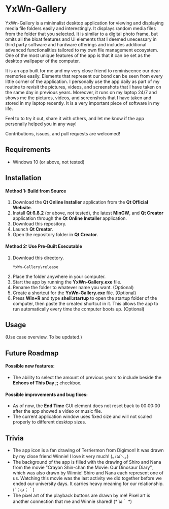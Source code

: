 # YxWn-Gallery
YxWn-Gallery is a minimalist desktop application for viewing and displaying media file folders easily and interestingly. 
It displays random media files from the folder that you selected. 
It is similar to a digital photo frame, but omits all the bloat features and UI elements that I deemed unecessary in third party software and hardware offerings and includes additional advanced functionalities tailored to my own file management ecosystem. 
One of the most unique features of the app is that it can be set as the desktop wallpaper of the computer. 

It is an app built for me and my very close friend to reminiscence our dear memories easily. 
Elements that represent our bond can be seen from every little corner of the application. 
I personally use the app daily as part of my routine to revisit the pictures, videos, and screenshots that I have taken on the same day in previous years. 
Moreover, it runs on my laptop 24/7 and shows me the pictures, videos, and screenshots that I have taken and stored in my laptop recently. 
It is a very important piece of software in my life.

Feel to to try it out, share it with others, and let me know if the app personally helped you in any way!

Contributions, issues, and pull requests are welcomed!

## Requirements
- Windows 10 (or above, not tested)

## Installation
#### Method 1: Build from Source
1. Download the **Qt Online Installer** application from the **Qt Official Website**.
2. Install **Qt 6.8.2** (or above, not tested), the latest **MinGW**, and **Qt Creator** application through the **Qt Online Installer** application.
3. Download this repository.
4. Launch **Qt Creator**.
5. Open the repository folder in **Qt Creator**.

#### Method 2: Use Pre-Built Executable
1. Download this directory.
   ```
   YxWn-Gallery\release
   ```
2. Place the folder anywhere in your computer.
3. Start the app by running the **YxWn-Gallery.exe** file.
4. Rename the folder to whatever name you want. (Optional) 
5. Create a shortcut for the **YxWn-Gallery.exe** file. (Optional)
6. Press **Win+R** and type **shell:startup** to open the startup folder of the computer, then paste the created shortcut in it. This allows the app to run automatically every time the computer boots up. (Optional)

## Usage
(Use case overview. To be updated.)

## Future Roadmap
#### Possible new features:
- The ability to select the amount of previous years to include beside the **Echoes of This Day ;;** checkbox.

#### Possible improvements and bug fixes:
- As of now, the **End Time** GUI element does not reset back to 00:00:00 after the app showed a video or music file.
- The current application window uses fixed size and will not scaled properly to different desktop sizes.

## Trivia
- The app icon is a fan drawing of Terriermon from Digimon!
  It was drawn by my close friend Winnie!
  I love it very much! (⁠｡⁠ﾉ⁠ω⁠＼⁠｡⁠)
- The background of the app is filled with the drawing of Shiro and Nana from the movie "Crayon Shin-chan the Movie: Our Dinosaur Diary", which was also drawn by Winnie!
  Shiro and Nana each represent one of us. Watching this movie was the last activity we did together before we ended our university days.
  It carries heavy meaning for our relationship. (⁠´⁠；⁠ω⁠；⁠｀⁠)
- The pixel art of the playback buttons are drawn by me! Pixel art is another connection that me and Winnie shared! (⁠*⁠´⁠ω⁠｀⁠ *⁠)
